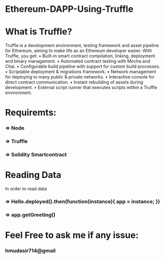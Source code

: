 # Ethereum-DAPP-Using-Truffle

# What is Truffle?
Truffle is a development environment, testing framework and asset pipeline for Ethereum, aiming to make life as an Ethereum developer easier. With Truffle, you get:
•	Built-in smart contract compilation, linking, deployment and binary management.
•	Automated contract testing with Mocha and Chai.
•	Configurable build pipeline with support for custom build processes.
•	Scriptable deployment & migrations framework.
•	Network management for deploying to many public & private networks.
•	Interactive console for direct contract communication.
•	Instant rebuilding of assets during development.
•	External script runner that executes scripts within a Truffle environment.


# Requiremts:
### => Node
### => Truffle
### => Solidity Smartcontract

# Reading Data
In order to read data 
### => Hello.deployed().then(function(instance){ app = instance; })
### => app.getGreeting()

# Feel Free to ask me if any issue:
### hmudasir714@gmail
